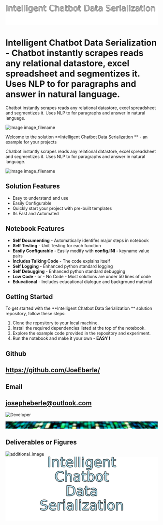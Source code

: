 
![Image image_filename](solution_sign.png)

# Intelligent Chatbot Data Serialization  - Chatbot instantly scrapes reads any relational datastore, excel spreadsheet and segmentizes it. Uses NLP to for paragraphs and answer in natural language.  
Chatbot instantly scrapes reads any relational datastore, excel spreadsheet and segmentizes it. Uses NLP to for paragraphs and answer in natural language.  

![Image image_filename](code.png)

Welcome to the solution **Intelligent Chatbot Data Serialization ** - an example for your projects

Chatbot instantly scrapes reads any relational datastore, excel spreadsheet and segmentizes it. Uses NLP to for paragraphs and answer in natural language.  

![Image image_filename](sample.png)

## Solution Features
- Easy to understand and use  
- Easily Configurable 
- Quickly start your project with pre-built templates
- Its Fast and Automated

## Notebook Features
- **Self Documenting** - Automatically identifes major steps in notebook 
- **Self Testing** - Unit Testing for each function
- **Easily Configurable** - Easily modify with **config.INI** - keyname value pairs
- **Includes Talking Code** - The code explains itself 
- **Self Logging** - Enhanced python standard logging   
- **Self Debugging** - Enhanced python standard debugging
- **Low Code** - or - No Code  - Most solutions are under 50 lines of code
- **Educational** - Includes educational dialogue and background material
    
## Getting Started
To get started with the **Intelligent Chatbot Data Serialization ** solution repository, follow these steps:
1. Clone the repository to your local machine.
2. Install the required dependencies listed at the top of the notebook.
3. Explore the example code provided in the repository and experiment.
4. Run the notebook and make it your own - **EASY !**
    

## Github    
## https://github.com/JoeEberle/ 

## Email 
## josepheberle@outlook.com 

    
![Developer](developer.png)

![Brand](brand.png)
    
## Deliverables or Figures
 ![additional_image](joe_logo.png)  <br>![additional_image](solution_stacked_sign.png)  <br>
    